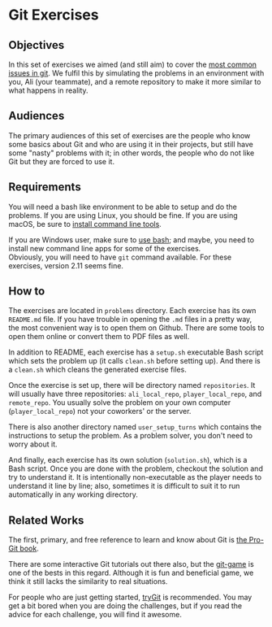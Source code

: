 # Git Exercises

## Objectives
In this set of exercises we aimed (and still aim) to cover the [most common issues in git](https://stackoverflow.com/questions/tagged/git). We fulfil this by simulating the problems in an environment with you, Ali (your teammate), and a remote repository to make it more similar to what happens in reality.

## Audiences
The primary audiences of this set of exercises are the people who know some basics about Git and who are using it in their projects, but still have some "nasty" problems with it; in other words, the people who do not like Git but they are forced to use it.

## Requirements
You will need a bash like environment to be able to setup and do the problems. If you are using Linux, you should be fine. If you are using macOS, be sure to [install command line tools](http://osxdaily.com/2014/02/12/install-command-line-tools-mac-os-x/).   

If you are Windows user, make sure to [use bash](https://www.howtogeek.com/249966/how-to-install-and-use-the-linux-bash-shell-on-windows-10/); and maybe, you need to install new command line apps for some of the exercises.   
Obviously, you will need to have `git` command available. For these exercises, version 2.11 seems fine.   

## How to
The exercises are located in `problems` directory. Each exercise has its own `README.md` file. If you have trouble in opening the `.md` files in a pretty way, the most convenient way is to open them on Github. There are some tools to open them online or convert them to PDF files as well.   

In addition to README, each exercise has a `setup.sh` executable Bash script which sets the problem up (it calls `clean.sh` before setting up). And there is a `clean.sh` which cleans the generated exercise files.   

Once the exercise is set up, there will be directory named `repositories`. It will usually have three repositories: `ali_local_repo`, `player_local_repo`, and `remote_repo`. You usually solve the problem on your own computer (`player_local_repo`) not your coworkers' or the server.   

There is also another directory named `user_setup_turns` which contains the instructions to setup the problem. As a problem solver, you don't need to worry about it.   

And finally, each exercise has its own solution (`solution.sh`), which is a Bash script. Once you are done with the problem, checkout the solution and try to understand it. It is intentionally non-executable as the player needs to understand it line by line; also, sometimes it is difficult to suit it to run automatically in any working directory.

## Related Works
The first, primary, and free reference to learn and know about Git is [the Pro-Git book](https://git-scm.com/book).   

There are some interactive Git tutorials out there also, but the [git-game](https://github.com/git-game) is one of the bests in this regard. Although it is fun and beneficial game, we think it still lacks the similarity to real situations.   

For people who are just getting started, [tryGit](https://try.github.io) is recommended. You may get a bit bored when you are doing the challenges, but if you read the advice for each challenge, you will find it awesome.
